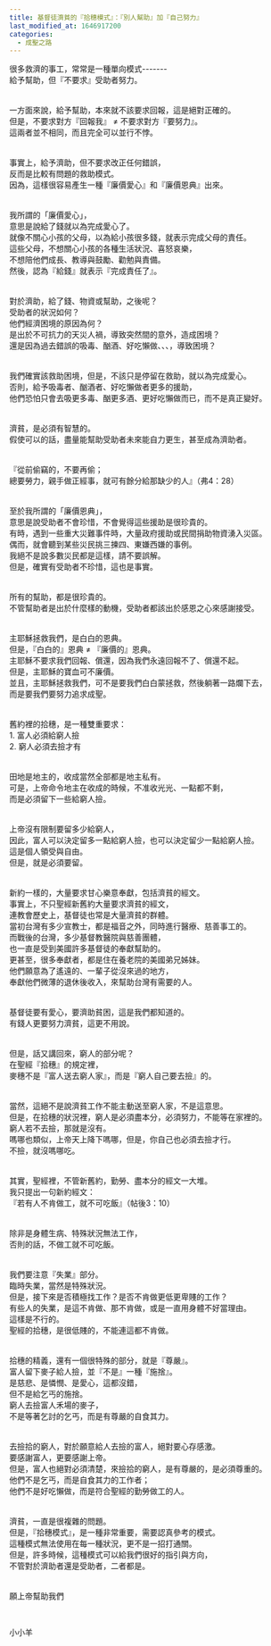 ```yaml
---
title: 基督徒濟貧的『拾穗模式』：『別人幫助』加『自己努力』
last_modified_at: 1646917200
categories:
  - 成聖之路
---
```


<div>很多救濟的事工，常常是一種單向模式-------</div>

<div>給予幫助，但『不要求』受助者努力。</div>

<div>&nbsp;</div>

<div>&nbsp;</div>

<div>一方面來說，給予幫助，本來就不該要求回報，這是絕對正確的。</div>

<div>但是，不要求對方『回報我』 ≠ 不要求對方『要努力』。</div>

<div>這兩者並不相同，而且完全可以並行不悖。</div>

<div>&nbsp;</div>

<div>&nbsp;</div>

<div>事實上，給予濟助，但不要求改正任何錯誤，</div>

<div>反而是比較有問題的救助模式。</div>

<div>因為，這樣很容易產生一種『廉價愛心』和『廉價恩典』出來。</div>

<div>&nbsp;</div>

<div>&nbsp;</div>

<div>我所謂的「廉價愛心」，</div>

<div>意思是說給了錢就以為完成愛心了。</div>

<div>就像不關心小孩的父母，以為給小孩很多錢，就表示完成父母的責任。</div>

<div>這些父母，不想關心小孩的各種生活狀況、喜怒哀樂，</div>

<div>不想陪他們成長、教導與鼓勵、勸勉與責備。</div>

<div>然後，認為『給錢』就表示『完成責任了』。</div>

<div>&nbsp;</div>

<div>&nbsp;</div>

<div>對於濟助，給了錢、物資或幫助，之後呢？</div>

<div>受助者的狀況如何？</div>

<div>他們經濟困境的原因為何？</div>

<div>是出於不可抗力的天災人禍，導致突然間的意外，造成困境？</div>

<div>還是因為過去錯誤的吸毒、酗酒、好吃懶做、、、，導致困境？</div>

<div>&nbsp;</div>

<div>&nbsp;</div>

<div>我們確實該救助困境，但是，不該只是停留在救助，就以為完成愛心。</div>

<div>否則，給予吸毒者、酗酒者、好吃懶做者更多的援助，</div>

<div>他們恐怕只會去吸更多毒、酗更多酒、更好吃懶做而已，而不是真正變好。</div>

<div>&nbsp;</div>

<div>&nbsp;</div>

<div>濟貧，是必須有智慧的。</div>

<div>假使可以的話，盡量能幫助受助者未來能自力更生，甚至成為濟助者。</div>

<div>&nbsp;</div>

<div>&nbsp;</div>

<div>『從前偷竊的，不要再偷；</div>

<div>總要勞力，親手做正經事，就可有餘分給那缺少的人』（弗4：28）</div>

<div>&nbsp;</div>

<div>&nbsp;</div>

<div>至於我所謂的「廉價恩典」，</div>

<div>意思是說受助者不會珍惜，不會覺得這些援助是很珍貴的。</div>

<div>有時，遇到一些重大災難事件時，大量政府援助或民間捐助物資湧入災區。</div>

<div>偶而，就會聽到某些災民挑三揀四、東嫌西嫌的事例。</div>

<div>我絕不是說多數災民都是這樣，請不要誤解。</div>

<div>但是，確實有受助者不珍惜，這也是事實。</div>

<div>&nbsp;</div>

<div>&nbsp;</div>

<div>所有的幫助，都是很珍貴的。</div>

<div>不管幫助者是出於什麼樣的動機，受助者都該出於感恩之心來感謝接受。</div>

<div>&nbsp;</div>

<div>&nbsp;</div>

<div>主耶穌拯救我們，是白白的恩典。</div>

<div>但是，『白白的』恩典 ≠ 『廉價的』恩典。</div>

<div>主耶穌不要求我們回報、償還，因為我們永遠回報不了、償還不起。</div>

<div>但是，主耶穌的寶血可不廉價。</div>

<div>並且，主耶穌拯救我們，可不是要我們白白蒙拯救，然後躺著一路爛下去，</div>

<div>而是要我們要努力追求成聖。</div>

<div>&nbsp;</div>

<div>&nbsp;</div>

<div>舊約裡的拾穗，是一種雙重要求：</div>

<div>1.<span style="white-space:pre"> </span>富人必須給窮人撿</div>

<div>2.<span style="white-space:pre"> </span>窮人必須去撿才有</div>

<div>&nbsp;</div>

<div>&nbsp;</div>

<div>田地是地主的，收成當然全部都是地主私有。</div>

<div>可是，上帝命令地主在收成的時候，不准收光光、一點都不剩，</div>

<div>而是必須留下一些給窮人撿。</div>

<div>&nbsp;</div>

<div>&nbsp;</div>

<div>上帝沒有限制要留多少給窮人，</div>

<div>因此，富人可以決定留多一點給窮人撿，也可以決定留少一點給窮人撿。</div>

<div>這是個人領受與自由。</div>

<div>但是，就是必須要留。</div>

<div>&nbsp;</div>

<div>&nbsp;</div>

<div>新約一樣的，大量要求甘心樂意奉獻，包括濟貧的經文。</div>

<div>事實上，不只聖經新舊約大量要求濟貧的經文，</div>

<div>連教會歷史上，基督徒也常是大量濟貧的群體。</div>

<div>當初台灣有多少宣教士，都是福音之外，同時進行醫療、慈善事工的。</div>

<div>而戰後的台灣，多少基督教醫院與慈善團體，</div>

<div>也一直是受到美國許多基督徒的奉獻幫助的。</div>

<div>更甚至，很多奉獻者，都是住在養老院的美國弟兄姊妹。</div>

<div>他們願意為了遙遠的、一輩子從沒來過的地方，</div>

<div>奉獻他們微薄的退休後收入，來幫助台灣有需要的人。</div>

<div>&nbsp;</div>

<div>&nbsp;</div>

<div>基督徒要有愛心，要濟助貧困，這是我們都知道的。</div>

<div>有錢人更要努力濟貧，這更不用說。</div>

<div>&nbsp;</div>

<div>&nbsp;</div>

<div>但是，話又講回來，窮人的部分呢？</div>

<div>在聖經『拾穗』的規定裡，</div>

<div>麥穗不是『富人送去窮人家』，而是『窮人自己要去撿』的。</div>

<div>&nbsp;</div>

<div>&nbsp;</div>

<div>當然，這絕不是說濟貧工作不能主動送至窮人家，不是這意思。</div>

<div>但是，在拾穗的狀況裡，窮人是必須盡本分，必須努力，不能等在家裡的。</div>

<div>窮人若不去撿，那就是沒有。</div>

<div>嗎哪也類似，上帝天上降下嗎哪，但是，你自己也必須去撿才行。</div>

<div>不撿，就沒嗎哪吃。</div>

<div>&nbsp;</div>

<div>&nbsp;</div>

<div>其實，聖經裡，不管新舊約，勤勞、盡本分的經文一大堆。</div>

<div>我只提出一句新約經文：</div>

<div>『若有人不肯做工，就不可吃飯』（帖後3：10）</div>

<div>&nbsp;</div>

<div>&nbsp;</div>

<div>除非是身體生病、特殊狀況無法工作，</div>

<div>否則的話，不做工就不可吃飯。</div>

<div>&nbsp;</div>

<div>&nbsp;</div>

<div>我們要注意『失業』部分。</div>

<div>臨時失業，當然是特殊狀況。</div>

<div>但是，接下來是否積極找工作？是否不肯做更低更卑賤的工作？</div>

<div>有些人的失業，是這不肯做、那不肯做，或是一直用身體不好當理由。</div>

<div>這樣是不行的。</div>

<div>聖經的拾穗，是很低賤的，不能連這都不肯做。</div>

<div>&nbsp;</div>

<div>&nbsp;</div>

<div>拾穗的精義，還有一個很特殊的部分，就是『尊嚴』。</div>

<div>富人留下麥子給人撿，並『不是』一種『施捨』。</div>

<div>是慈悲、是憐憫、是愛心，這都沒錯，</div>

<div>但不是給乞丐的施捨。</div>

<div>窮人去撿富人禾場的麥子，</div>

<div>不是等著乞討的乞丐，而是有尊嚴的自食其力。</div>

<div>&nbsp;</div>

<div>&nbsp;</div>

<div>去撿拾的窮人，對於願意給人去撿的富人，絕對要心存感激。</div>

<div>要感謝富人，更要感謝上帝。</div>

<div>但是，富人也絕對必須清楚，來撿拾的窮人，是有尊嚴的，是必須尊重的。</div>

<div>他們不是乞丐，而是自食其力的工作者；</div>

<div>他們不是好吃懶做，而是符合聖經的勤勞做工的人。</div>

<div>&nbsp;</div>

<div>&nbsp;</div>

<div>濟貧，一直是很複雜的問題。</div>

<div>但是，『拾穗模式』，是一種非常重要，需要認真參考的模式。</div>

<div>這種模式無法使用在每一種狀況，更不是一招打通關。</div>

<div>但是，許多時候，這種模式可以給我們很好的指引與方向，</div>

<div>不管對於濟助者還是受助者，二者都是。</div>

<div>&nbsp;</div>

<div>&nbsp;</div>

<div>願上帝幫助我們</div>

<p>&nbsp;</p>

<p>小小羊</p>

<p>&nbsp;</p>

